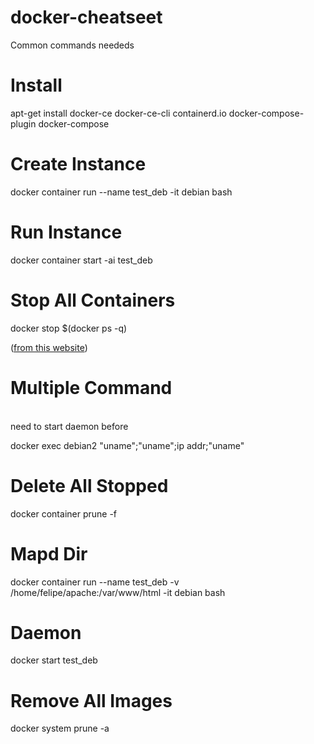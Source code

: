 # docker-cheatseet
Common commands neededs

# Install

apt-get install docker-ce docker-ce-cli containerd.io docker-compose-plugin docker-compose


# Create Instance
  
  docker container run --name test_deb -it debian bash

# Run Instance

  docker container start -ai test_deb

# Stop All Containers

docker stop $(docker ps -q)

(<a target='_blank' href='https://www.unixtutorial.org/docker-stop-all-containers/'>from this website</a>)

# Multiple Command

<br>
  need to start daemon before
<br>

docker exec debian2 "uname";"uname";ip addr;"uname"

# Delete All Stopped

docker container prune -f

# Mapd Dir

docker container run --name test_deb -v /home/felipe/apache:/var/www/html  -it debian bash

# Daemon

docker start test_deb

# Remove All Images

docker system prune -a



